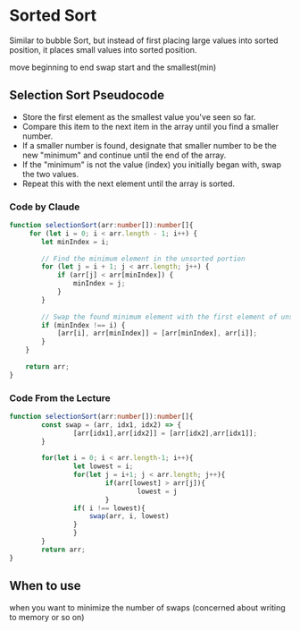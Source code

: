 # Sorted Sort

Similar to bubble Sort, but instead of first placing large values into sorted position,
it places small values into sorted position.

move beginning to end
swap start and the smallest(min)

## Selection Sort Pseudocode

 - Store the first element as the smallest value you've seen so far.
 - Compare this item to the next item in the array until you find a smaller number.
 - If a smaller number is found, designate that smaller number to be the new "minimum" and continue until the end of the array.
 - If the "minimum" is not the value (index) you initially began with, swap the two values.
 - Repeat this with the next element until the array is sorted.

### Code by Claude
```typescript
function selectionSort(arr:number[]):number[]{
	 for (let i = 0; i < arr.length - 1; i++) {
        let minIndex = i;
        
        // Find the minimum element in the unsorted portion
        for (let j = i + 1; j < arr.length; j++) {
            if (arr[j] < arr[minIndex]) {
                minIndex = j;
            }
        }
        
        // Swap the found minimum element with the first element of unsorted portion
        if (minIndex !== i) {
            [arr[i], arr[minIndex]] = [arr[minIndex], arr[i]];
        }
    }
    
    return arr;
}

```

### Code From the Lecture
```typescript
function selectionSort(arr:number[]):number[]{
		const swap = (arr, idx1, idx2) => {
				[arr[idx1],arr[idx2]] = [arr[idx2],arr[idx1]];
        }
				
		for(let i = 0; i < arr.length-1; i++){
				let lowest = i;
				for(let j = i+1; j < arr.length; j++){
						if(arr[lowest] > arr[j]){
								lowest = j
                        }
                if( i !== lowest){
					swap(arr, i, lowest)
                }
				}
        }
		return arr;
}

```

## When to use 
when you want to minimize the number of swaps (concerned about writing to memory or so on)
